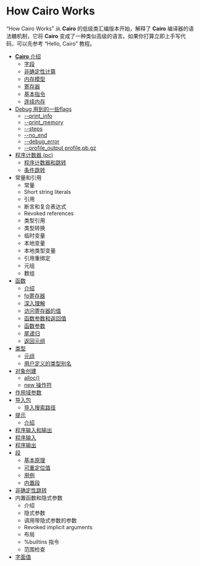 #  How Cairo Works
“How Cairo Works” 从 **Cairo** 的低级类汇编版本开始，解释了 **Cairo** 编译器的语法糖机制，它将 **Cairo** 变成了一种类似高级的语言。如果你打算立即上手写代码，可以先参考 “Hello, Cairo” 教程。

- [**Cairo** 介绍](Introduction-To-Cairo.md)
  - [字段](Introduction-To-Cairo.md#field)
  - [非确定性计算](Introduction-To-Cairo.md#compute)
  - [内存模型](Introduction-To-Cairo.md#memory-model)
  - [寄存器](Introduction-To-Cairo.md#register)
  - [基本指令](Introduction-To-Cairo.md#basic-instruction)
  - [连续内存](Introduction-To-Cairo.md#continues-memory)
- [Debug 用到的一些flags](Debugging-Related-Flags.md)
  - [--print_info](Debugging-Related-Flags.md#print-info)
  - [--print_memory](Debugging-Related-Flags.md#print-memory)
  - [--steps](Debugging-Related-Flags.md#steps)
  - [--no_end](Debugging-Related-Flags.md#no-end)
  - [--debug_error](Debugging-Related-Flags.md#debug-error)
  - [--profile_output profile.pb.gz](Debugging-Related-Flags.md#more)
- [程序计数器 (pc)](The-Program-Counter.md)
  - [程序计数器和跳转](The-Program-Counter.md#counter-and-jump)
  - [条件跳转](The-Program-Counter.md#condition-jump)
- 常量和引用
  - 常量
  - Short string literals
  - 引用
  - 断言和复合表达式
  - Revoked references
  - 类型引用
  - 类型转换
  - 临时变量
  - 本地变量
  - 本地类型变量
  - 引用重绑定
  - 元组
  - 数组
- [函数](Functions.md)
  - [介绍](Functions.md#introduction)
  - [fp寄存器](Functions.md#fp)
  - [深入理解](Functions.md#under-the-hood)
  - [访问寄存器的值](Functions.md#register-value)
  - [函数参数和返回值](Functions.md#function-params-and-returns-value)
  - [函数参数](Functions.md#function_params)
  - [尾递归](Functions.md#recursive)
  - [返回元组](Functions.md#return-tuple)
- [类型](Types.md)
  - [元组](Types.md#tuple)
  - [用户定义的类型别名](Types.md#alias)
- [对象创建](Object-Allocation.md)
  - [alloc()](Object-Allocation.md#alloc)
  - [new 操作符](Object-Allocation.md#new)
- [作用域参数](Scope-Attributes.md)
- [导入包](Imports.md)
  - [导入搜索路径](Imports.md#search-path)
- [提示](Hints.md)
  - [介绍](Hints.md#introduction)
- [程序输入和输出](Program-Input-Output.md)
 - [程序输入](Program-Input-Output.md#program-input)
 - [程序输出](Program-Input-Output.md#program-output)
- [段](Segments.md)
  - [基本原理](Segments.md#fundamental)
  - [可重定位值](Segments.md#relocatable-values)
  - [用例](Segments.md#use-cases)
  - [内置段](Segments.md#internal-segment)
- [非确定性跳转](Nondeterministic-Jumps.md)
- 内置函数和隐式参数
  - 介绍
  - 隐式参数
  - 调用带隐式参数的参数
  - Revoked implicit arguments
  - 布局
  - %builtins 指令
  - 范围检查
- [字面值](Define-Word.md)